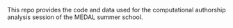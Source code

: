This repo provides the code and data used for the computational authorship analysis session of the MEDAL summer school.

